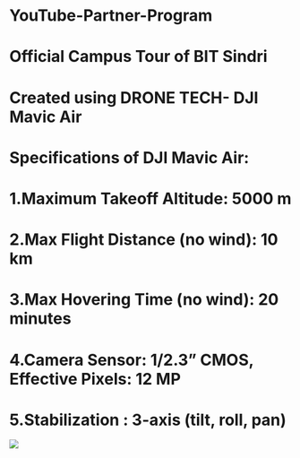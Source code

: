 # YouTube-Partner-Program

# Official Campus Tour of BIT Sindri
# Created using DRONE TECH- DJI Mavic Air
# Specifications of DJI Mavic Air:
# 1.Maximum Takeoff Altitude: 5000 m
# 2.Max Flight Distance (no wind):	10 km
# 3.Max Hovering Time (no wind):	20 minutes
# 4.Camera Sensor:	1/2.3” CMOS, Effective Pixels: 12 MP
# 5.Stabilization	: 3-axis (tilt, roll, pan)

[![](https://img.youtube.com/vi/7wQ9V7mBY0o/0.jpg)](https://www.youtube.com/channel/UCAJDxZ9XUbcc8e866VvQmRQ)
